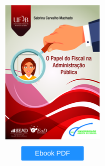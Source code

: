 <style>
.button {
  border-radius: 4px;
  background-color: #1E90FF;
  border: none;
  color: #FFFFFF;
  text-align: center;
  font-size: 22px;
  padding: 10px;
  width: 200px;
  transition: all 0.5s;
  cursor: pointer;
  margin: 5px;
}

.button span {
  cursor: pointer;
  display: inline-block;
  position: relative;
  transition: 0.5s;
}

.button span:after {
  content: '\00bb';
  position: absolute;
  opacity: 0;
  top: 0;
  right: -20px;
  transition: 0.5s;
}

.button:hover span {
  padding-right: 25px;
}

.button:hover span:after {
  opacity: 1;
  right: 0;
}	


</style>

<center>

<img src="../imagens/capafrente.jpg" alt="Avatar" style="width:60%">



<button class="button"><a href="https://educapes.capes.gov.br/handle/capes/205590" target="_blank"><span style="color:#FFF"> Ebook PDF </a></span></button>

 </center>